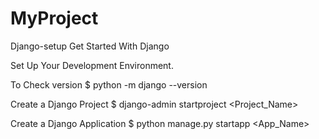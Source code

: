 # MyProject
Django-setup
Get Started With Django 


Set Up Your Development Environment.


To Check version
$ python -m django --version


Create a Django Project
$ django-admin startproject <Project_Name>



Create a Django Application
$ python manage.py startapp <App_Name>

